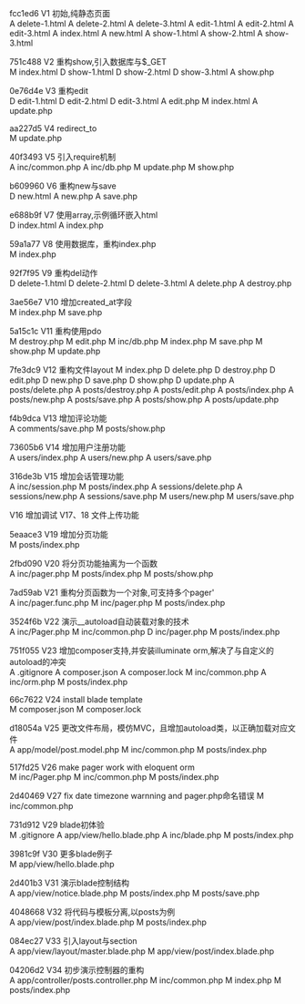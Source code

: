 fcc1ed6
V1 初始,纯静态页面    
A	delete-1.html
A	delete-2.html
A	delete-3.html
A	edit-1.html
A	edit-2.html
A	edit-3.html
A	index.html
A	new.html
A	show-1.html
A	show-2.html
A	show-3.html

751c488
V2 重构show,引入数据库与$_GET	
M	index.html
D	show-1.html
D	show-2.html
D	show-3.html
A	show.php


0e76d4e
V3 重构edit        
D	edit-1.html
D	edit-2.html
D	edit-3.html
A	edit.php
M	index.html
A	update.php

aa227d5
V4 redirect_to   
M	update.php

40f3493
V5 引入require机制   
A	inc/common.php
A	inc/db.php
M	update.php
M	show.php

b609960 
V6 重构new与save   
D	new.html
A	new.php
A	save.php

e688b9f
V7 使用array,示例循环嵌入html    
D	index.html
A	index.php

59a1a77
V8 使用数据库，重构index.php     
M	index.php

92f7f95
V9 重构del动作     
D	delete-1.html
D	delete-2.html
D	delete-3.html
A	delete.php
A	destroy.php

3ae56e7 
V10 增加created_at字段  
M	index.php
M	save.php

5a15c1c
V11 重构使用pdo		
M	destroy.php
M	edit.php
M	inc/db.php
M	index.php
M	save.php
M	show.php
M	update.php

7fe3dc9
V12 重构文件layout
M   index.php
D	delete.php
D	destroy.php
D	edit.php
D	new.php
D	save.php
D	show.php
D	update.php
A   posts/delete.php
A   posts/destroy.php
A   posts/edit.php
A   posts/index.php
A   posts/new.php
A   posts/save.php
A   posts/show.php
A   posts/update.php

f4b9dca 
V13 增加评论功能        
A	comments/save.php
M	posts/show.php

73605b6 
V14 增加用户注册功能   
A	users/index.php
A	users/new.php
A	users/save.php

316de3b 
V15 增加会话管理功能    
A	inc/session.php
M	posts/index.php
A	sessions/delete.php
A	sessions/new.php
A	sessions/save.php
M	users/new.php
M	users/save.php

V16 增加调试
V17、18 文件上传功能

5eaace3 
V19 增加分页功能        
M	posts/index.php

2fbd090 
V20 将分页功能抽离为一个函数    
A	inc/pager.php
M	posts/index.php
M	posts/show.php

7ad59ab 
V21 重构分页函数为一个对象,可支持多个pager'   	
A	inc/pager.func.php
M	inc/pager.php
M	posts/index.php

3524f6b 
V22 演示__autoload自动装载对象的技术          
A	inc/Pager.php
M	inc/common.php
D	inc/pager.php
M	posts/index.php

751f055 
V23 增加composer支持,并安装illuminate orm,解决了与自定义的autoload的冲突    
A	.gitignore
A	composer.json
A	composer.lock
M	inc/common.php
A	inc/orm.php
M	posts/index.php

66c7622
V24 install blade template 			
M	composer.json
M	composer.lock

d18054a 
V25 更改文件布局，模仿MVC，且增加autoload类，以正确加载对应文件 		
A	app/model/post.model.php
M	inc/common.php
M	posts/index.php

517fd25
V26 make pager work with eloquent orm 			
M	inc/Pager.php
M	inc/common.php
M	posts/index.php

2d40469 
V27 fix date timezone warnning and pager.php命名错误
M	inc/common.php

731d912 
V29 blade初体验 			
M	.gitignore
A	app/view/hello.blade.php
A	inc/blade.php
M	posts/index.php

3981c9f 
V30 更多blade例子 			
M	app/view/hello.blade.php

2d401b3 
V31 演示blade控制结构 		
A	app/view/notice.blade.php
M	posts/index.php
M	posts/save.php

4048668 
V32 将代码与模板分离,以posts为例 		
A	app/view/post/index.blade.php
M	posts/index.php

084ec27 
V33 引入layout与section 			
A	app/view/layout/master.blade.php
M	app/view/post/index.blade.php

04206d2
V34 初步演示控制器的重构    
A	app/controller/posts.controller.php
M	inc/common.php
M	index.php
M	posts/index.php
